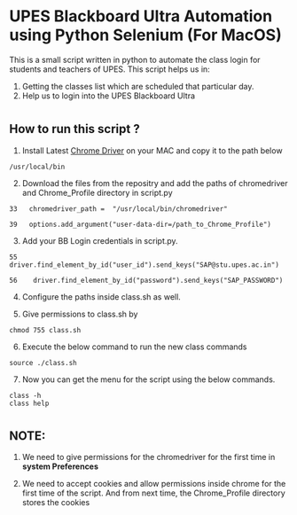 # UPES Blackboard Ultra Automation using Python Selenium (For MacOS)

This is a small script written in python to automate the class login for students and teachers of UPES. This script helps us in:

1. Getting the classes list which are scheduled that particular day.
2. Help us to login into the UPES Blackboard Ultra

#
## How to run this script ?

1. Install Latest [Chrome Driver](!https://chromedriver.chromium.org/downloads) on your MAC and copy it to the path below

```
/usr/local/bin
```

2. Download the files from the repositry and add the paths of chromedriver and Chrome_Profile directory in script.py

```
33   chromedriver_path =  "/usr/local/bin/chromedriver"

39   options.add_argument("user-data-dir=/path_to_Chrome_Profile")
```

3. Add your BB Login credentials in script.py.
```
55    driver.find_element_by_id("user_id").send_keys("SAP@stu.upes.ac.in")

56    driver.find_element_by_id("password").send_keys("SAP_PASSWORD")
```

4. Configure the paths inside class.sh as well.

5. Give permissions to class.sh by
```
chmod 755 class.sh
```

6. Execute the below command to run the new class commands
```
source ./class.sh
```

7. Now you can get the menu for the script using the below commands.
```
class -h
class help
```
#
## NOTE:

1. We need to give permissions for the chromedriver for the first time in **system Preferences**

2. We need to accept cookies and allow permissions inside chrome for the first time of the script. And from next time, the Chrome_Profile directory stores the cookies 
